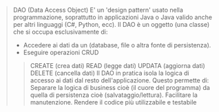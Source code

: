 > DAO (Data Access Object)
> E' un 'design pattern' usato nella programmazione, soprattutto in applicazioni Java o Java valido anche per altri linguaggi (C#, Python, ecc).
> Il DAO è un oggetto (una classe) che si occupa esclusivamente di:
> * Accedere ai dati da un (database, file o altra fonte di persistenza).
> * Eseguire operazioni CRUD
>> CREATE (crea dati)
>> READ   (legge dati)
>> UPDATA (aggiorna dati)
>> DELETE (cancella dati)
> Il DAO in pratica isola la logica di accesso ai dati dal resto dell'applicazione.
  Questo permette di:
>> Separare la logica di business cioè (il cuore del programma) da quella di persistenza cioè (salvataggio/lettura).
>> Facilitare la manutenzione.
>> Rendere il codice più utilizzabile e testabile
